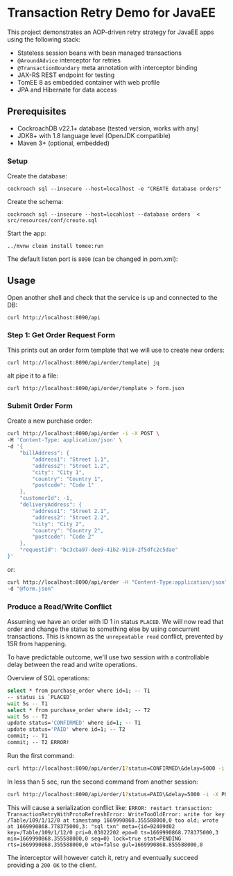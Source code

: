 # Transaction Retry Demo for JavaEE
                                   
This project demonstrates an AOP-driven retry strategy for JavaEE 
apps using the following stack:

- Stateless session beans with bean managed transactions
- `@AroundAdvice` interceptor for retries
- `@TransactionBoundary` meta annotation with interceptor binding
- JAX-RS REST endpoint for testing
- TomEE 8 as embedded container with web profile
- JPA and Hibernate for data access

## Prerequisites

- CockroachDB v22.1+ database (tested version, works with any)
- JDK8+ with 1.8 language level (OpenJDK compatible)
- Maven 3+ (optional, embedded)

### Setup

Create the database:

    cockroach sql --insecure --host=localhost -e "CREATE database orders"

Create the schema:

    cockroach sql --insecure --host=locahlost --database orders  < src/resources/conf/create.sql

Start the app:
             
    ../mvnw clean install tomee:run
    
The default listen port is `8090` (can be changed in pom.xml):
    
## Usage

Open another shell and check that the service is up and connected to the DB:

    curl http://localhost:8090/api

### Step 1: Get Order Request Form
           
This prints out an order form template that we will use to create new orders:

    curl http://localhost:8090/api/order/template| jq

alt pipe it to a file:

    curl http://localhost:8090/api/order/template > form.json

### Submit Order Form
   
Create a new purchase order:

```bash
curl http://localhost:8090/api/order -i -X POST \
-H 'Content-Type: application/json' \
-d '{
    "billAddress": {
        "address1": "Street 1.1",
        "address2": "Street 1.2",
        "city": "City 1",
        "country": "Country 1",
        "postcode": "Code 1"
    },
    "customerId": -1,
    "deliveryAddress": {
        "address1": "Street 2.1",
        "address2": "Street 2.2",
        "city": "City 2",
        "country": "Country 2",
        "postcode": "Code 2"
    },
    "requestId": "bc3cba97-dee9-41b2-9110-2f5dfc2c5dae"
}'
```

or:

```bash
curl http://localhost:8090/api/order -H "Content-Type:application/json" -X POST \
-d "@form.json"
```

### Produce a Read/Write Conflict

Assuming we have an order with ID 1 in status `PLACED`. We will now read that order and 
change the status to something else by using concurrent transactions. This is known as the 
`unrepeatable read` conflict, prevented by 1SR from happening.

To have predictable outcome, we'll use two session with a controllable delay between the 
read and write operations. 

Overview of SQL operations:

```bash
select * from purchase_order where id=1; -- T1 
-- status is `PLACED`
wait 5s -- T1 
select * from purchase_order where id=1; -- T2
wait 5s -- T2
update status='CONFIRMED' where id=1; -- T1
update status='PAID' where id=1; -- T2
commit; -- T1
commit; -- T2 ERROR!
```
                     
Run the first command:

```bash
curl http://localhost:8090/api/order/1?status=CONFIRMED\&delay=5000 -i -X PUT
```

In less than 5 sec, run the second command from another session:

```bash
curl http://localhost:8090/api/order/1?status=PAID\&delay=5000 -i -X PUT
```

This will cause a serialization conflict like: `ERROR: restart transaction: TransactionRetryWithProtoRefreshError: WriteTooOldError: write for key /Table/109/1/12/0 at timestamp 1669990868.355588000,0 too old; wrote at 1669990868.778375000,3: "sql txn" meta={id=92409d02 key=/Table/109/1/12/0 pri=0.03022202 epo=0 ts=1669990868.778375000,3 min=1669990868.355588000,0 seq=0} lock=true stat=PENDING rts=1669990868.355588000,0 wto=false gul=1669990868.855588000,0`

The interceptor will however catch it, retry and eventually succeed providing a `200 OK` to
the client.

